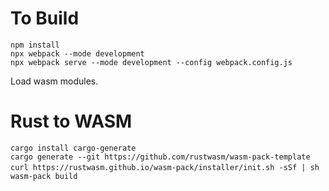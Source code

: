 # To Build
```
npm install
npx webpack --mode development
npx webpack serve --mode development --config webpack.config.js

```


Load wasm modules.


# Rust to WASM

`cargo install cargo-generate`  
`cargo generate --git https://github.com/rustwasm/wasm-pack-template`
`curl https://rustwasm.github.io/wasm-pack/installer/init.sh -sSf | sh`
` wasm-pack build`

